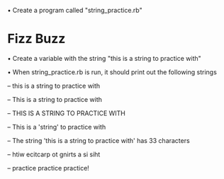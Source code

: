 • Create a program called "string_practice.rb"
# Fizz Buzz

• Create a variable with the string "this is a string to practice with"

• When string_practice.rb is run, it should print out the following strings

– this is a string to practice with

– This is a string to practice with

– THIS IS A STRING TO PRACTICE WITH

– This is a 'string' to practice with

– The string 'this is a string to practice with' has 33 characters

– htiw ecitcarp ot gnirts a si siht

– practice practice practice!
